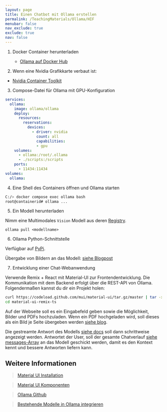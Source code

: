 ```yaml
---
layout: page
title: Einen Chatbot mit Ollama erstellen
permalink: /TeachingMaterials/Ollama/HIF
menubar: false
nav_exclude: true
exclude: true
nav: false
---
```


1. Docker Container herunterladen
    - [Ollama auf Docker Hub](https://hub.docker.com/r/ollama/ollama)

2. Wenn eine Nvidia Grafikkarte verbaut ist:
 - [Nvidia Container Toolkit](https://docs.nvidia.com/datacenter/cloud-native/container-toolkit/latest/install-guide.html#installation)

3. Compose-Datei für Ollama mit GPU-Konfiguration

```yaml
services:
  ollama:
    image: ollama/ollama
    deploy:
      resources:
        reservations:
          devices:
            - driver: nvidia
              count: all
              capabilities:
              - gpu
    volumes:
      - ollama:/root/.ollama
      - ./scripts:/scripts
    ports:
      - 11434:11434
volumes:
  ollama:
```

4. Eine Shell des Containers öffnen und Ollama starten

```sh
C:/> docker compose exec ollama bash
root@containerid# ollama ...
```

5. Ein Modell herunterladen

Nimm eine Multimodales `Vision` Modell aus deren [Registry](https://ollama.com/search?c=vision). 

```
ollama pull <modellname>
```

6. Ollama Python-Schnittstelle

Verfügbar auf [PyPi](https://pypi.org/project/ollama/).

Übergabe von Bildern an das Modell: [siehe Blogpost](https://ollama.com/blog/vision-models)

7. Entwicklung einer Chat-Webanwendung 

Verwende Remix + React mit Material-UI zur Frontendentwicklung. Die Kommunikation mit dem Backend erfolgt über die REST-API von Ollama. Folgendermaßen kannst du dir ein Projekt holen:

```sh
curl https://codeload.github.com/mui/material-ui/tar.gz/master | tar -xz --strip=2  material-ui-master/examples/material-ui-remix-ts
cd material-ui-remix-ts

```
Auf der Webseite soll es ein Eingabefeld geben sowie die Möglichkeit, Bilder und PDFs hochzuladen. Wenn ein PDF hochgeladen wird, soll dieses als ein Bild je Seite übergeben werden [siehe blog](https://ollama.com/blog/vision-models).

Die gestreamte Antwort des Modells [siehe docs](https://github.com/ollama/ollama-js?tab=readme-ov-file#streaming-responses) soll dann schrittweise angezeigt werden. Antwortet der User, soll der gesamte Chatverlauf [siehe messages-Array](https://github.com/ollama/ollama-js?tab=readme-ov-file#streaming-responses) an das Modell geschickt werden, damit es den Kontext kennt und bessere Antworten liefern kann.

## Weitere Informationen

> [Material UI Installation](https://mui.com/material-ui/getting-started/installation/)

> [Material UI Komponenten](https://mui.com/material-ui/all-components/)

> [Ollama Github](https://github.com/ollama/ollama)

> [Bestehende Modelle in Ollama integrieren](https://github.com/ollama/ollama/blob/main/docs/import.md)

